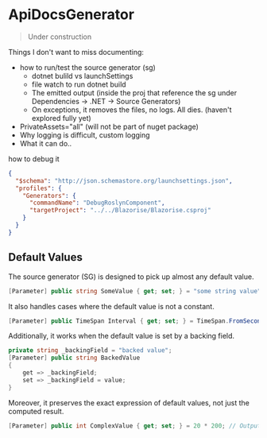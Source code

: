 ﻿# ApiDocsGenerator

> Under construction

Things I don't want to miss documenting:

- how to run/test the source generator (sg)
  - dotnet bulild vs launchSettings
  - file watch to run dotnet build
  - The emitted output (inside the proj that reference the sg under Dependencies -> .NET -> Source Generators)
  - On exceptions, it removes the files, no logs. All dies. (haven't explored fully yet)
- PrivateAssets="all" (will not be part of nuget package)
- Why logging is difficult, custom logging
- What it can do..



how to debug it

```json
{
  "$schema": "http://json.schemastore.org/launchsettings.json",
  "profiles": {
    "Generators": {
      "commandName": "DebugRoslynComponent",
      "targetProject": "../../Blazorise/Blazorise.csproj"
    }
  }
}
```

## Default Values

The source generator (SG) is designed to pick up almost any default value.

```csharp
[Parameter] public string SomeValue { get; set; } = "some string value";
```

It also handles cases where the default value is not a constant.

```csharp
[Parameter] public TimeSpan Interval { get; set; } = TimeSpan.FromSeconds(10);
```

Additionally, it works when the default value is set by a backing field.

```csharp
private string _backingField = "backed value";
[Parameter] public string BackedValue 
{
    get => _backingField;
    set => _backingField = value;
}
```

Moreover, it preserves the exact expression of default values, not just the computed result.

```csharp
[Parameter] public int ComplexValue { get; set; } = 20 * 200; // Output: "20 * 200", not "4000"
```

